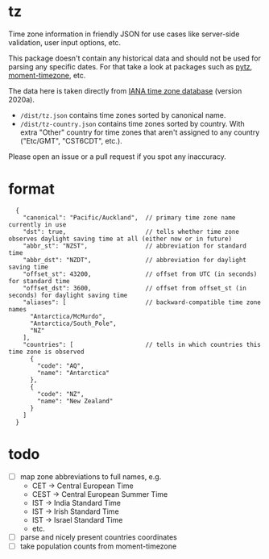 # tz

Time zone information in friendly JSON for use cases like server-side validation, user input options, etc.

This package doesn't contain any historical data and should not be used for parsing any specific dates. For that take a look at packages such as [pytz](https://pythonhosted.org/pytz/), [moment-timezone](https://momentjs.com/timezone/), etc.

The data here is taken directly from [IANA time zone database](https://www.iana.org/time-zones) (version 2020a).

- `/dist/tz.json` contains time zones sorted by canonical name.
- `/dist/tz-country.json` contains time zones sorted by country. With extra "Other" country for time zones that aren't assigned to any country ("Etc/GMT", "CST6CDT", etc.).

Please open an issue or a pull request if you spot any inaccuracy.

# format

```
  {
    "canonical": "Pacific/Auckland",  // primary time zone name currently in use
    "dst": true,                      // tells whether time zone observes daylight saving time at all (either now or in future)
    "abbr_st": "NZST",                // abbreviation for standard time
    "abbr_dst": "NZDT",               // abbreviation for daylight saving time
    "offset_st": 43200,               // offset from UTC (in seconds) for standard time
    "offset_dst": 3600,               // offset from offset_st (in seconds) for daylight saving time
    "aliases": [                      // backward-compatible time zone names
      "Antarctica/McMurdo",
      "Antarctica/South_Pole",
      "NZ"
    ],
    "countries": [                    // tells in which countries this time zone is observed
      {
        "code": "AQ",
        "name": "Antarctica"
      },
      {
        "code": "NZ",
        "name": "New Zealand"
      }
    ]
  }
```

# todo

- [ ] map zone abbreviations to full names, e.g.
  - CET → Central European Time
  - CEST → Central European Summer Time
  - IST → India Standard Time
  - IST → Irish Standard Time
  - IST → Israel Standard Time
  - etc.
- [ ] parse and nicely present countries coordinates
- [ ] take population counts from moment-timezone